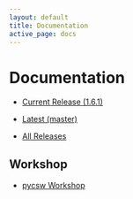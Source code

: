 ```yaml
---
layout: default
title: Documentation
active_page: docs
---
```


# Documentation

* [Current Release (1.6.1)]({{site.baseurl}}/docs/1.6.1/index.html)
* [Latest (master)]({{site.baseurl}}/docs/latest/index.html)

* [All Releases](https://pycsw.readthedocs.org)

Workshop
--------

* [pycsw Workshop](http://geopython.github.io/pycsw-workshop)

